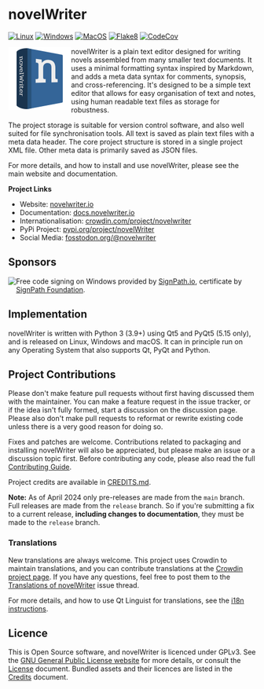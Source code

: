 # novelWriter

[![Linux](https://github.com/vkbo/novelWriter/actions/workflows/test_linux.yml/badge.svg?branch=main)](https://github.com/vkbo/novelWriter/actions/workflows/test_linux.yml)
[![Windows](https://github.com/vkbo/novelWriter/actions/workflows/test_win.yml/badge.svg?branch=main)](https://github.com/vkbo/novelWriter/actions/workflows/test_win.yml)
[![MacOS](https://github.com/vkbo/novelWriter/actions/workflows/test_mac.yml/badge.svg?branch=main)](https://github.com/vkbo/novelWriter/actions/workflows/test_mac.yml)
[![Flake8](https://github.com/vkbo/novelWriter/workflows/flake8/badge.svg)](https://github.com/vkbo/novelWriter/actions)
[![CodeCov](https://codecov.io/gh/vkbo/novelWriter/branch/main/graph/badge.svg)](https://codecov.io/gh/vkbo/novelWriter)

<img align="left" style="margin: 0 0 4px 0;" src="https://raw.githubusercontent.com/vkbo/novelWriter/main/setup/novelwriter_readme.png">

novelWriter is a plain text editor designed for writing novels assembled from many smaller text
documents. It uses a minimal formatting syntax inspired by Markdown, and adds a meta data syntax
for comments, synopsis, and cross-referencing. It's designed to be a simple text editor that allows
for easy organisation of text and notes, using human readable text files as storage for robustness.

The project storage is suitable for version control software, and also well suited for file
synchronisation tools. All text is saved as plain text files with a meta data header. The core
project structure is stored in a single project XML file. Other meta data is primarily saved as
JSON files.

For more details, and how to install and use novelWriter, please see the main website and
documentation.

**Project Links**

* Website: [novelwriter.io](https://novelwriter.io)
* Documentation: [docs.novelwriter.io](https://docs.novelwriter.io)
* Internationalisation: [crowdin.com/project/novelwriter](https://crowdin.com/project/novelwriter)
* PyPi Project: [pypi.org/project/novelWriter](https://pypi.org/project/novelWriter)
* Social Media: [fosstodon.org/@novelwriter](https://fosstodon.org/@novelwriter)

## Sponsors

<img align="left" style="height: 25px;" src="https://raw.githubusercontent.com/vkbo/novelWriter/main/setup/signpath_logo.png">

Free code signing on Windows provided by [SignPath.io](https://about.signpath.io/),
certificate by [SignPath Foundation](https://signpath.org/).

## Implementation

novelWriter is written with Python 3 (3.9+) using Qt5 and PyQt5 (5.15 only), and is released on
Linux, Windows and macOS. It can in principle run on any Operating System that also supports Qt,
PyQt and Python.

## Project Contributions

Please don't make feature pull requests without first having discussed them with the maintainer.
You can make a feature request in the issue tracker, or if the idea isn't fully formed, start a
discussion on the discussion page. Please also don't make pull requests to reformat or rewrite
existing code unless there is a very good reason for doing so.

Fixes and patches are welcome. Contributions related to packaging and installing novelWriter will
also be appreciated, but please make an issue or a discussion topic first. Before contributing any
code, please also read the full
[Contributing Guide](https://github.com/vkbo/novelWriter/blob/main/CONTRIBUTING.md).

Project credits are available in [CREDITS.md](https://github.com/vkbo/novelWriter/blob/main/CREDITS.md).

**Note:** As of April 2024 only pre-releases are made from the `main` branch. Full releases are
made from the `release` branch. So if you're submitting a fix to a current release, **including
changes to documentation**, they must be made to the `release` branch.

### Translations

New translations are always welcome. This project uses Crowdin to maintain translations, and you
can contribute translations at the [Crowdin project page](https://crowdin.com/project/novelwriter).
If you have any questions, feel free to post them to the
[Translations of novelWriter](https://github.com/vkbo/novelWriter/issues/93) issue thread.

For more details, and how to use Qt Linguist for translations, see the
[i18n instructions](https://github.com/vkbo/novelWriter/blob/main/i18n/README.md).

## Licence

This is Open Source software, and novelWriter is licenced under GPLv3. See the
[GNU General Public License website](https://www.gnu.org/licenses/gpl-3.0.en.html) for more
details, or consult the [License](https://github.com/vkbo/novelWriter/blob/main/LICENSE.md)
document. Bundled assets and their licences are listed in the
[Credits](https://github.com/vkbo/novelWriter/blob/main/CREDITS.md) document.
